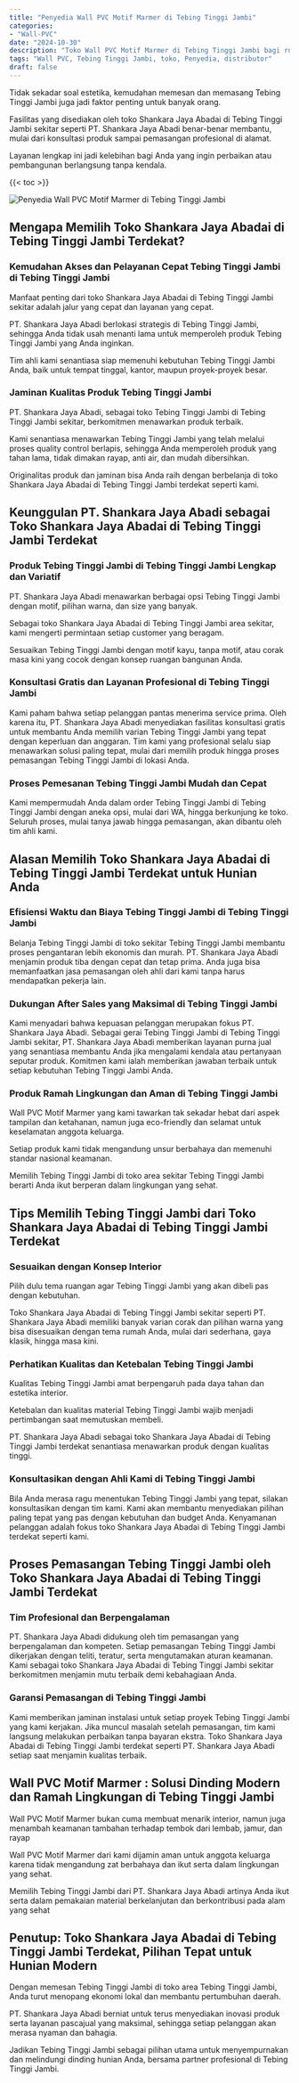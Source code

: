 ```yaml
---
title: "Penyedia Wall PVC Motif Marmer di Tebing Tinggi Jambi"
categories: 
- "Wall-PVC"
date: "2024-10-30"
description: "Toko Wall PVC Motif Marmer di Tebing Tinggi Jambi bagi rumah, perkantoran, dan ritel. Produk berkualitas, variasi motif, variasi warna menarik, beserta layanan pemasangan dikerjakan oleh tim ahli serta jaminan resmi!|Servis penjualan Wall PVC Motif Marmer di Tebing Tinggi Jambi bagi kebutuhan tempat tinggal, perkantoran, atau toko, dengan panel terbaik dan penempatan oleh teknisi profesional dan jaminan resmi.|Pilihan Wall PVC Motif Marmer di Tebing Tinggi Jambi yang andal bagi hunian, kantor, serta ritel, dengan produk berkualitas dan pemasangan ditangani oleh teknisi ahli dan kepastian resmi.|Penyediaan Wall PVC Motif Marmer di Tebing Tinggi Jambi untuk hunian, kantor, serta toko, dengan panel berkualitas dan penempatan ditangani oleh tim profesional, dilengkapi dengan kepastian resmi.}"
tags: "Wall PVC, Tebing Tinggi Jambi, toko, Penyedia, distributor"
draft: false
---
```


Tidak sekadar soal estetika, kemudahan memesan dan memasang Tebing Tinggi Jambi juga jadi faktor penting untuk banyak orang.

Fasilitas yang disediakan oleh toko Shankara Jaya Abadai di Tebing Tinggi Jambi sekitar seperti PT. Shankara Jaya Abadi benar-benar membantu, mulai dari konsultasi produk sampai pemasangan profesional di alamat.

Layanan lengkap ini jadi kelebihan bagi Anda yang ingin perbaikan atau pembangunan berlangsung tanpa kendala.

{{< toc >}}

![Penyedia Wall PVC Motif Marmer di Tebing Tinggi Jambi](/images/Wall-PVC/Penyedia-Wall-PVC-Motif-Marmer-di-Tebing-Tinggi-Jambi.png)


## Mengapa Memilih Toko Shankara Jaya Abadai di Tebing Tinggi Jambi Terdekat?

### Kemudahan Akses dan Pelayanan Cepat Tebing Tinggi Jambi di Tebing Tinggi Jambi

Manfaat penting dari toko Shankara Jaya Abadai di Tebing Tinggi Jambi sekitar adalah jalur yang cepat dan layanan yang cepat.

PT. Shankara Jaya Abadi berlokasi strategis di Tebing Tinggi Jambi, sehingga Anda tidak usah menanti lama untuk memperoleh produk Tebing Tinggi Jambi yang Anda inginkan.

Tim ahli kami senantiasa siap memenuhi kebutuhan Tebing Tinggi Jambi Anda, baik untuk tempat tinggal, kantor, maupun proyek-proyek besar.

### Jaminan Kualitas Produk Tebing Tinggi Jambi

PT. Shankara Jaya Abadi, sebagai toko Tebing Tinggi Jambi di Tebing Tinggi Jambi sekitar, berkomitmen menawarkan produk terbaik.

Kami senantiasa menawarkan Tebing Tinggi Jambi yang telah melalui proses quality control berlapis, sehingga Anda memperoleh produk yang tahan lama, tidak dimakan rayap, anti air, dan mudah dibersihkan.

Originalitas produk dan jaminan bisa Anda raih dengan berbelanja di toko Shankara Jaya Abadai di Tebing Tinggi Jambi terdekat seperti kami.

## Keunggulan PT. Shankara Jaya Abadi sebagai Toko Shankara Jaya Abadai di Tebing Tinggi Jambi Terdekat

### Produk Tebing Tinggi Jambi di Tebing Tinggi Jambi Lengkap dan Variatif

PT. Shankara Jaya Abadi menawarkan berbagai opsi Tebing Tinggi Jambi dengan motif, pilihan warna, dan size yang banyak.

Sebagai toko Shankara Jaya Abadai di Tebing Tinggi Jambi area sekitar, kami mengerti permintaan setiap customer yang beragam.

Sesuaikan Tebing Tinggi Jambi dengan motif kayu, tanpa motif, atau corak masa kini yang cocok dengan konsep ruangan bangunan Anda.

### Konsultasi Gratis dan Layanan Profesional di Tebing Tinggi Jambi

Kami paham bahwa setiap pelanggan pantas menerima service prima. Oleh karena itu, PT. Shankara Jaya Abadi menyediakan fasilitas konsultasi gratis untuk membantu Anda memilih varian Tebing Tinggi Jambi yang tepat dengan keperluan dan anggaran. Tim kami yang profesional selalu siap menawarkan solusi paling tepat, mulai dari memilih produk hingga proses pemasangan Tebing Tinggi Jambi di lokasi Anda.

### Proses Pemesanan Tebing Tinggi Jambi Mudah dan Cepat

Kami mempermudah Anda dalam order Tebing Tinggi Jambi di Tebing Tinggi Jambi dengan aneka opsi, mulai dari WA, hingga berkunjung ke toko. Seluruh proses, mulai tanya jawab hingga pemasangan, akan dibantu oleh tim ahli kami.

## Alasan Memilih Toko Shankara Jaya Abadai di Tebing Tinggi Jambi Terdekat untuk Hunian Anda

### Efisiensi Waktu dan Biaya Tebing Tinggi Jambi di Tebing Tinggi Jambi

Belanja Tebing Tinggi Jambi di toko sekitar Tebing Tinggi Jambi membantu proses pengantaran lebih ekonomis dan murah. PT. Shankara Jaya Abadi menjamin produk tiba dengan cepat dan tetap prima. Anda juga bisa memanfaatkan jasa pemasangan oleh ahli dari kami tanpa harus mendapatkan pekerja lain.

### Dukungan After Sales yang Maksimal di Tebing Tinggi Jambi

Kami menyadari bahwa kepuasan pelanggan merupakan fokus PT. Shankara Jaya Abadi. Sebagai gerai Tebing Tinggi Jambi di Tebing Tinggi Jambi sekitar, PT. Shankara Jaya Abadi memberikan layanan purna jual yang senantiasa membantu Anda jika mengalami kendala atau pertanyaan seputar produk. Komitmen kami ialah memberikan jawaban terbaik untuk setiap kebutuhan Tebing Tinggi Jambi Anda.

### Produk Ramah Lingkungan dan Aman di Tebing Tinggi Jambi

 Wall PVC Motif Marmer  yang kami tawarkan tak sekadar hebat dari aspek tampilan dan ketahanan, namun juga eco-friendly dan selamat untuk keselamatan anggota keluarga.

Setiap produk kami tidak mengandung unsur berbahaya dan memenuhi standar nasional keamanan.

Memilih Tebing Tinggi Jambi di toko area sekitar Tebing Tinggi Jambi berarti Anda ikut berperan dalam lingkungan yang sehat.

## Tips Memilih Tebing Tinggi Jambi dari Toko Shankara Jaya Abadai di Tebing Tinggi Jambi Terdekat

### Sesuaikan dengan Konsep Interior 

Pilih dulu tema ruangan agar Tebing Tinggi Jambi yang akan dibeli pas dengan kebutuhan.

Toko Shankara Jaya Abadai di Tebing Tinggi Jambi sekitar seperti PT. Shankara Jaya Abadi memiliki banyak varian corak dan pilihan warna yang bisa disesuaikan dengan tema rumah Anda, mulai dari sederhana, gaya klasik, hingga masa kini.

### Perhatikan Kualitas dan Ketebalan Tebing Tinggi Jambi

Kualitas Tebing Tinggi Jambi amat berpengaruh pada daya tahan dan estetika interior.

Ketebalan dan kualitas material Tebing Tinggi Jambi wajib menjadi pertimbangan saat memutuskan membeli.

PT. Shankara Jaya Abadi sebagai toko Shankara Jaya Abadai di Tebing Tinggi Jambi terdekat senantiasa menawarkan produk dengan kualitas tinggi.

### Konsultasikan dengan Ahli Kami di Tebing Tinggi Jambi

Bila Anda merasa ragu menentukan Tebing Tinggi Jambi yang tepat, silakan konsultasikan dengan tim kami. Kami akan membantu menyediakan pilihan paling tepat yang pas dengan kebutuhan dan budget Anda. Kenyamanan pelanggan adalah fokus toko Shankara Jaya Abadai di Tebing Tinggi Jambi terdekat seperti kami.

## Proses Pemasangan Tebing Tinggi Jambi oleh Toko Shankara Jaya Abadai di Tebing Tinggi Jambi Terdekat

### Tim Profesional dan Berpengalaman

PT. Shankara Jaya Abadi didukung oleh tim pemasangan yang berpengalaman dan kompeten. Setiap pemasangan Tebing Tinggi Jambi dikerjakan dengan teliti, teratur, serta mengutamakan aturan keamanan. Kami sebagai toko Shankara Jaya Abadai di Tebing Tinggi Jambi sekitar berkomitmen menjamin mutu terbaik demi kebahagiaan Anda.

### Garansi Pemasangan di Tebing Tinggi Jambi

Kami memberikan jaminan instalasi untuk setiap proyek Tebing Tinggi Jambi yang kami kerjakan. Jika muncul masalah setelah pemasangan, tim kami langsung melakukan perbaikan tanpa bayaran ekstra. Toko Shankara Jaya Abadai di Tebing Tinggi Jambi terdekat seperti PT. Shankara Jaya Abadi setiap saat menjamin kualitas terbaik.

##  Wall PVC Motif Marmer : Solusi Dinding Modern dan Ramah Lingkungan di Tebing Tinggi Jambi

 Wall PVC Motif Marmer  bukan cuma membuat menarik interior, namun juga menambah keamanan tambahan terhadap tembok dari lembab, jamur, dan rayap

 Wall PVC Motif Marmer  dari kami dijamin aman untuk anggota keluarga karena tidak mengandung zat berbahaya dan ikut serta dalam lingkungan yang sehat.

Memilih Tebing Tinggi Jambi dari PT. Shankara Jaya Abadi artinya Anda ikut serta dalam pemakaian material berkelanjutan dan berkontribusi pada alam yang sehat

## Penutup: Toko Shankara Jaya Abadai di Tebing Tinggi Jambi Terdekat, Pilihan Tepat untuk Hunian Modern

Dengan memesan Tebing Tinggi Jambi di toko area Tebing Tinggi Jambi, Anda turut menopang ekonomi lokal dan membantu pertumbuhan daerah.

PT. Shankara Jaya Abadi berniat untuk terus menyediakan inovasi produk serta layanan pascajual yang maksimal, sehingga setiap pelanggan akan merasa nyaman dan bahagia.

Jadikan Tebing Tinggi Jambi sebagai pilihan utama untuk menyempurnakan dan melindungi dinding hunian Anda, bersama partner profesional di Tebing Tinggi Jambi.